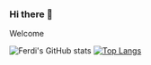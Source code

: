 ### Hi there 👋

Welcome

<!--
**ilfer/ilfer** is a ✨ _special_ ✨ repository because its `README.md` (this file) appears on your GitHub profile.

Here are some ideas to get you started:

- 🔭 I’m currently working on ...
- 🌱 I’m currently learning ...
- 👯 I’m looking to collaborate on ...
- 🤔 I’m looking for help with ...
- 💬 Ask me about ...
- 📫 How to reach me: ...
- 😄 Pronouns: ...
- ⚡ Fun fact: ...
-->

![Ferdi's GitHub stats](https://github-readme-stats.vercel.app/api?username=ilfer&show_icons=true) [![Top Langs](https://github-readme-stats.vercel.app/api/top-langs/?username=ilfer&hide_progress=true)](https://github.com/ilfer/github-readme-stats)
